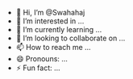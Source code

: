 - 👋 Hi, I’m @Swahahaj
- 👀 I’m interested in ...
- 🌱 I’m currently learning ...
- 💞️ I’m looking to collaborate on ...
- 📫 How to reach me ...
- 😄 Pronouns: ...
- ⚡ Fun fact: ...

<!---
Swahahaj/Swahahaj is a ✨ special ✨ repository because its `README.md` (this file) appears on your GitHub profile.
You can click the Preview link to take a look at your changes.
--->
